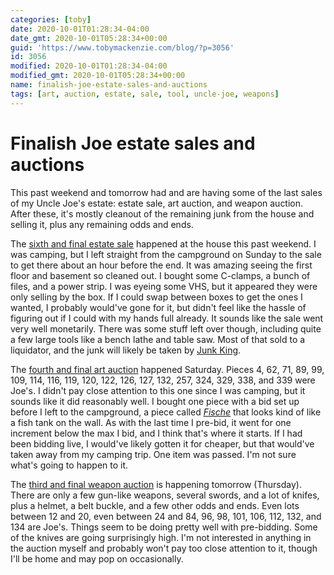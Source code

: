 ```yaml
---
categories: [toby]
date: 2020-10-01T01:28:34-04:00
date_gmt: 2020-10-01T05:28:34+00:00
guid: 'https://www.tobymackenzie.com/blog/?p=3056'
id: 3056
modified: 2020-10-01T01:28:34-04:00
modified_gmt: 2020-10-01T05:28:34+00:00
name: finalish-joe-estate-sales-and-auctions
tags: [art, auction, estate, sale, tool, uncle-joe, weapons]
---
```


Finalish Joe estate sales and auctions
======================================

This past weekend and tomorrow had and are having some of the last sales of my Uncle Joe's estate: estate sale, art auction, and weapon auction.<!--more-->  After these, it's mostly cleanout of the remaining junk from the house and selling it, plus any remaining odds and ends.

The [sixth and final estate sale](https://www.estatesales.net/OH/Parma-Heights/44130/2646783) happened at the house this past weekend.  I was camping, but I left straight from the campground on Sunday to the sale to get there about an hour before the end.  It was amazing seeing the first floor and basement so cleaned out.  I bought some C-clamps, a bunch of files, and a power strip.  I was eyeing some VHS, but it appeared they were only selling by the box.  If I could swap between boxes to get the ones I wanted, I probably would've gone for it, but didn't feel like the hassle of figuring out if I could with my hands full already.  It sounds like the sale went very well monetarily.  There was some stuff left over though, including quite a few large tools like a bench lathe and table saw.  Most of that sold to a liquidator, and the junk will likely be taken by [Junk King](https://www.junk-king.com/).

The [fourth and final art auction](https://racheldavisfinearts.com/auctions/1-33CCXK/fine-decorative-arts-at-online-auction-sale-225) happened Saturday.  Pieces 4, 62, 71, 89, 99, 109, 114, 116, 119, 120, 122, 126, 127, 132, 257, 324, 329, 338, and 339 were Joe's.  I didn't pay close attention to this one since I was camping, but it sounds like it did reasonably well.  I bought one piece with a bid set up before I left to the campground, a piece called [*Fische*](https://racheldavisfinearts.com/lots/view/1-3HI76A/20th-c-german-school-oil) that looks kind of like a fish tank on the wall.  As with the last time I pre-bid, it went for one increment below the max I bid, and I think that's where it starts.  If I had been bidding live, I would've likely gotten it for cheaper, but that would've taken away from my camping trip.  One item was passed.  I'm not sure what's going to happen to it.

The [third and final weapon auction](https://www.proxibid.com/Antiques-and-Estate-Auctioneers-Rush2Arms-com/Fall-2020-Firearms-Military-and-Knife-Auction/event-catalog/185503) is happening tomorrow (Thursday).  There are only a few gun-like weapons, several swords, and a lot of knifes, plus a helmet, a belt buckle, and a few other odds and ends.  Even lots between 12 and 20, even between 24 and 84, 96, 98, 101, 106, 112, 132, and 134 are Joe's.   Things seem to be doing pretty well with pre-bidding.  Some of the knives are going surprisingly high.  I'm not interested in anything in the auction myself and probably won't pay too close attention to it, though I'll be home and may pop on occasionally.
